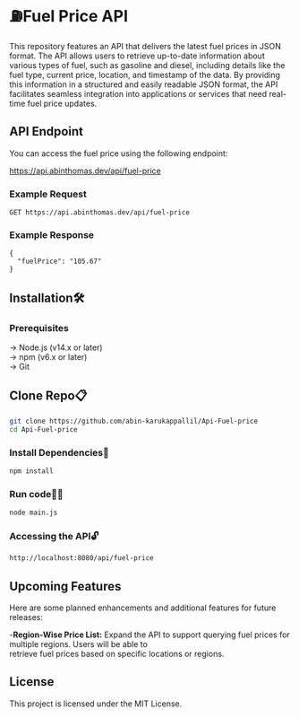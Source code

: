 # ⛽Fuel Price API

This repository features an API that delivers the latest fuel prices in JSON format. The API allows users to retrieve up-to-date information about various types of fuel, such as gasoline and diesel, including details like the fuel type, current price, location, and timestamp of the data. By providing this information in a structured and easily readable JSON format, the API facilitates seamless integration into applications or services that need real-time fuel price updates.

## API Endpoint

You can access the fuel price using the following endpoint:

https://api.abinthomas.dev/api/fuel-price

### Example Request

```http
GET https://api.abinthomas.dev/api/fuel-price
```
### Example Response
```http
{
  "fuelPrice": "105.67"
}
```
## Installation🛠️
### Prerequisites
 -> Node.js (v14.x or later)<br>
 -> npm (v6.x or later)<br>
 -> Git
## Clone Repo📋

```bash
git clone https://github.com/abin-karukappallil/Api-Fuel-price
cd Api-Fuel-price
```
### Install Dependencies🔧

```bash
npm install
```

### Run code🏃‍➡️

```bash
node main.js
```
### Accessing the API🔓
```bash
http://localhost:8080/api/fuel-price
```
## Upcoming Features

Here are some planned enhancements and additional features for future releases:

-**Region-Wise Price List:** Expand the API to support querying fuel prices for multiple regions. Users will be able to      
                             retrieve fuel prices based on specific locations or regions.

## License
This project is licensed under the MIT License.
